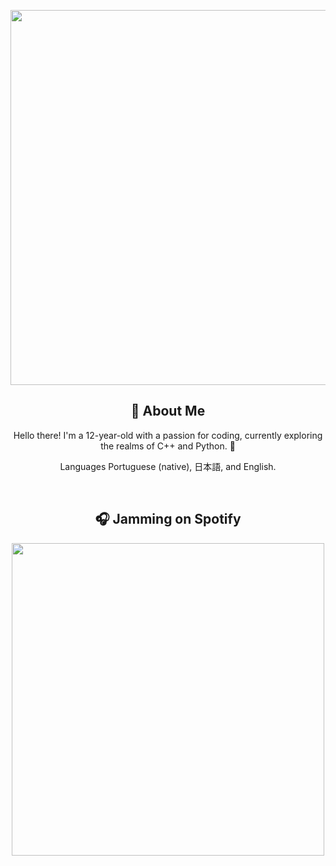 <p align="center">
    <img width="600" src="https://anime-girls-holding-programming-books.netlify.app/static/Sakura_Nene_CPP_Covered-4a00ee5a5a9ac67a26fc0d3e44123dab.jpg">
</p>

<h2 align="center">🌟 About Me</h2>

<p align="center">
    Hello there! I'm a 12-year-old with a passion for coding, currently exploring the realms of C++ and Python. 🚀
</p>

<p align="center">
    Languages Portuguese (native), 日本語, and English.
</p>

<br>

<h2 align="center">🎧 Jamming on Spotify</h2>

<p align="center">
    <img width="500" src="https://spotify-recently-played-readme.vercel.app/api?user=213r7mjjwbaxxl6qv7nrlcapa">
</p>

